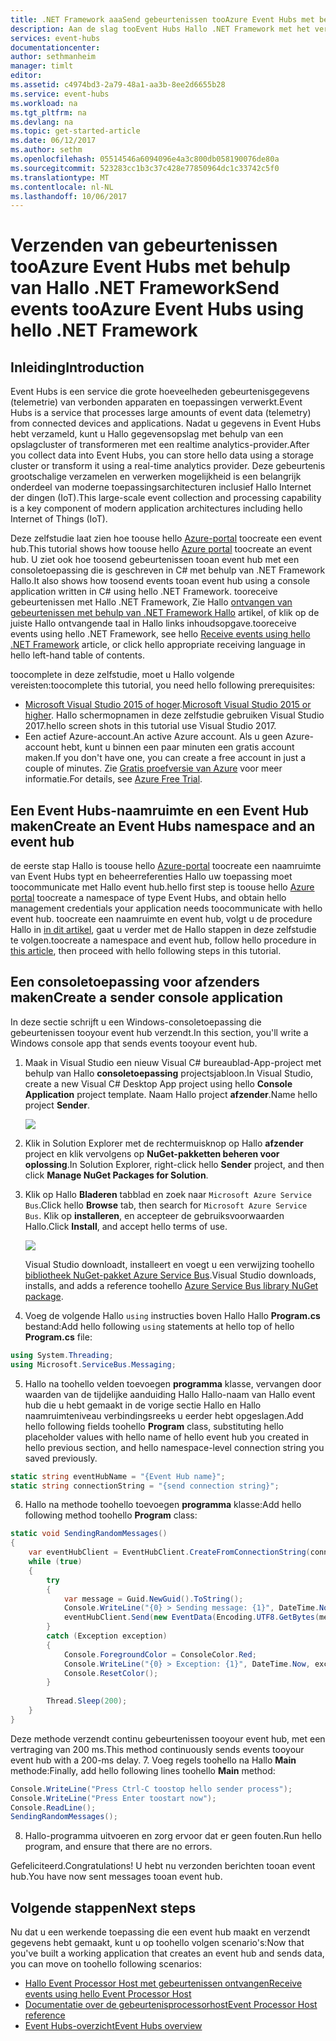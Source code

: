 ```yaml
---
title: .NET Framework aaaSend gebeurtenissen tooAzure Event Hubs met behulp van Hallo | Microsoft Docs
description: Aan de slag tooEvent Hubs Hallo .NET Framework met het verzenden van gebeurtenissen
services: event-hubs
documentationcenter: 
author: sethmanheim
manager: timlt
editor: 
ms.assetid: c4974bd3-2a79-48a1-aa3b-8ee2d6655b28
ms.service: event-hubs
ms.workload: na
ms.tgt_pltfrm: na
ms.devlang: na
ms.topic: get-started-article
ms.date: 06/12/2017
ms.author: sethm
ms.openlocfilehash: 05514546a6094096e4a3c800db058190076de80a
ms.sourcegitcommit: 523283cc1b3c37c428e77850964dc1c33742c5f0
ms.translationtype: MT
ms.contentlocale: nl-NL
ms.lasthandoff: 10/06/2017
---
```

# <a name="send-events-tooazure-event-hubs-using-hello-net-framework"></a><span data-ttu-id="1c9eb-103">Verzenden van gebeurtenissen tooAzure Event Hubs met behulp van Hallo .NET Framework</span><span class="sxs-lookup"><span data-stu-id="1c9eb-103">Send events tooAzure Event Hubs using hello .NET Framework</span></span>

## <a name="introduction"></a><span data-ttu-id="1c9eb-104">Inleiding</span><span class="sxs-lookup"><span data-stu-id="1c9eb-104">Introduction</span></span>

<span data-ttu-id="1c9eb-105">Event Hubs is een service die grote hoeveelheden gebeurtenisgegevens (telemetrie) van verbonden apparaten en toepassingen verwerkt.</span><span class="sxs-lookup"><span data-stu-id="1c9eb-105">Event Hubs is a service that processes large amounts of event data (telemetry) from connected devices and applications.</span></span> <span data-ttu-id="1c9eb-106">Nadat u gegevens in Event Hubs hebt verzameld, kunt u Hallo gegevensopslag met behulp van een opslagcluster of transformeren met een realtime analytics-provider.</span><span class="sxs-lookup"><span data-stu-id="1c9eb-106">After you collect data into Event Hubs, you can store hello data using a storage cluster or transform it using a real-time analytics provider.</span></span> <span data-ttu-id="1c9eb-107">Deze gebeurtenis grootschalige verzamelen en verwerken mogelijkheid is een belangrijk onderdeel van moderne toepassingsarchitecturen inclusief Hallo Internet der dingen (IoT).</span><span class="sxs-lookup"><span data-stu-id="1c9eb-107">This large-scale event collection and processing capability is a key component of modern application architectures including hello Internet of Things (IoT).</span></span>

<span data-ttu-id="1c9eb-108">Deze zelfstudie laat zien hoe toouse hello [Azure-portal](https://portal.azure.com) toocreate een event hub.</span><span class="sxs-lookup"><span data-stu-id="1c9eb-108">This tutorial shows how toouse hello [Azure portal](https://portal.azure.com) toocreate an event hub.</span></span> <span data-ttu-id="1c9eb-109">U ziet ook hoe toosend gebeurtenissen tooan event hub met een consoletoepassing die is geschreven in C# met behulp van .NET Framework Hallo.</span><span class="sxs-lookup"><span data-stu-id="1c9eb-109">It also shows how toosend events tooan event hub using a console application written in C# using hello .NET Framework.</span></span> <span data-ttu-id="1c9eb-110">tooreceive gebeurtenissen met Hallo .NET Framework, Zie Hallo [ontvangen van gebeurtenissen met behulp van .NET Framework Hallo](event-hubs-dotnet-framework-getstarted-receive-eph.md) artikel, of klik op de juiste Hallo ontvangende taal in Hallo links inhoudsopgave.</span><span class="sxs-lookup"><span data-stu-id="1c9eb-110">tooreceive events using hello .NET Framework, see hello [Receive events using hello .NET Framework](event-hubs-dotnet-framework-getstarted-receive-eph.md) article, or click hello appropriate receiving language in hello left-hand table of contents.</span></span>

<span data-ttu-id="1c9eb-111">toocomplete in deze zelfstudie, moet u Hallo volgende vereisten:</span><span class="sxs-lookup"><span data-stu-id="1c9eb-111">toocomplete this tutorial, you need hello following prerequisites:</span></span>

* <span data-ttu-id="1c9eb-112">[Microsoft Visual Studio 2015 of hoger](http://visualstudio.com).</span><span class="sxs-lookup"><span data-stu-id="1c9eb-112">[Microsoft Visual Studio 2015 or higher](http://visualstudio.com).</span></span> <span data-ttu-id="1c9eb-113">Hallo schermopnamen in deze zelfstudie gebruiken Visual Studio 2017.</span><span class="sxs-lookup"><span data-stu-id="1c9eb-113">hello screen shots in this tutorial use Visual Studio 2017.</span></span>
* <span data-ttu-id="1c9eb-114">Een actief Azure-account.</span><span class="sxs-lookup"><span data-stu-id="1c9eb-114">An active Azure account.</span></span> <span data-ttu-id="1c9eb-115">Als u geen Azure-account hebt, kunt u binnen een paar minuten een gratis account maken.</span><span class="sxs-lookup"><span data-stu-id="1c9eb-115">If you don't have one, you can create a free account in just a couple of minutes.</span></span> <span data-ttu-id="1c9eb-116">Zie [Gratis proefversie van Azure](https://azure.microsoft.com/free/) voor meer informatie.</span><span class="sxs-lookup"><span data-stu-id="1c9eb-116">For details, see [Azure Free Trial](https://azure.microsoft.com/free/).</span></span>

## <a name="create-an-event-hubs-namespace-and-an-event-hub"></a><span data-ttu-id="1c9eb-117">Een Event Hubs-naamruimte en een Event Hub maken</span><span class="sxs-lookup"><span data-stu-id="1c9eb-117">Create an Event Hubs namespace and an event hub</span></span>

<span data-ttu-id="1c9eb-118">de eerste stap Hallo is toouse hello [Azure-portal](https://portal.azure.com) toocreate een naamruimte van Event Hubs typt en beheerreferenties Hallo uw toepassing moet toocommunicate met Hallo event hub.</span><span class="sxs-lookup"><span data-stu-id="1c9eb-118">hello first step is toouse hello [Azure portal](https://portal.azure.com) toocreate a namespace of type Event Hubs, and obtain hello management credentials your application needs toocommunicate with hello event hub.</span></span> <span data-ttu-id="1c9eb-119">toocreate een naamruimte en event hub, volgt u de procedure Hallo in [in dit artikel](event-hubs-create.md), gaat u verder met de Hallo stappen in deze zelfstudie te volgen.</span><span class="sxs-lookup"><span data-stu-id="1c9eb-119">toocreate a namespace and event hub, follow hello procedure in [this article](event-hubs-create.md), then proceed with hello following steps in this tutorial.</span></span>

## <a name="create-a-sender-console-application"></a><span data-ttu-id="1c9eb-120">Een consoletoepassing voor afzenders maken</span><span class="sxs-lookup"><span data-stu-id="1c9eb-120">Create a sender console application</span></span>

<span data-ttu-id="1c9eb-121">In deze sectie schrijft u een Windows-consoletoepassing die gebeurtenissen tooyour event hub verzendt.</span><span class="sxs-lookup"><span data-stu-id="1c9eb-121">In this section, you'll write a Windows console app that sends events tooyour event hub.</span></span>

1. <span data-ttu-id="1c9eb-122">Maak in Visual Studio een nieuw Visual C# bureaublad-App-project met behulp van Hallo **consoletoepassing** projectsjabloon.</span><span class="sxs-lookup"><span data-stu-id="1c9eb-122">In Visual Studio, create a new Visual C# Desktop App project using hello **Console Application** project template.</span></span> <span data-ttu-id="1c9eb-123">Naam Hallo project **afzender**.</span><span class="sxs-lookup"><span data-stu-id="1c9eb-123">Name hello project **Sender**.</span></span>
   
    ![](./media/event-hubs-dotnet-framework-getstarted-send/create-sender-csharp1.png)
2. <span data-ttu-id="1c9eb-124">Klik in Solution Explorer met de rechtermuisknop op Hallo **afzender** project en klik vervolgens op **NuGet-pakketten beheren voor oplossing**.</span><span class="sxs-lookup"><span data-stu-id="1c9eb-124">In Solution Explorer, right-click hello **Sender** project, and then click **Manage NuGet Packages for Solution**.</span></span> 
3. <span data-ttu-id="1c9eb-125">Klik op Hallo **Bladeren** tabblad en zoek naar `Microsoft Azure Service Bus`.</span><span class="sxs-lookup"><span data-stu-id="1c9eb-125">Click hello **Browse** tab, then search for `Microsoft Azure Service Bus`.</span></span> <span data-ttu-id="1c9eb-126">Klik op **installeren**, en accepteer de gebruiksvoorwaarden Hallo.</span><span class="sxs-lookup"><span data-stu-id="1c9eb-126">Click **Install**, and accept hello terms of use.</span></span> 
   
    ![](./media/event-hubs-dotnet-framework-getstarted-send/create-sender-csharp2.png)
   
    <span data-ttu-id="1c9eb-127">Visual Studio downloadt, installeert en voegt u een verwijzing toohello [bibliotheek NuGet-pakket Azure Service Bus](https://www.nuget.org/packages/WindowsAzure.ServiceBus).</span><span class="sxs-lookup"><span data-stu-id="1c9eb-127">Visual Studio downloads, installs, and adds a reference toohello [Azure Service Bus library NuGet package](https://www.nuget.org/packages/WindowsAzure.ServiceBus).</span></span>
4. <span data-ttu-id="1c9eb-128">Voeg de volgende Hallo `using` instructies boven Hallo Hallo **Program.cs** bestand:</span><span class="sxs-lookup"><span data-stu-id="1c9eb-128">Add hello following `using` statements at hello top of hello **Program.cs** file:</span></span>
   
  ```csharp
  using System.Threading;
  using Microsoft.ServiceBus.Messaging;
  ```
5. <span data-ttu-id="1c9eb-129">Hallo na toohello velden toevoegen **programma** klasse, vervangen door waarden van de tijdelijke aanduiding Hallo Hallo-naam van Hallo event hub die u hebt gemaakt in de vorige sectie Hallo en Hallo naamruimteniveau verbindingsreeks u eerder hebt opgeslagen.</span><span class="sxs-lookup"><span data-stu-id="1c9eb-129">Add hello following fields toohello **Program** class, substituting hello placeholder values with hello name of hello event hub you created in hello previous section, and hello namespace-level connection string you saved previously.</span></span>
   
  ```csharp
  static string eventHubName = "{Event Hub name}";
  static string connectionString = "{send connection string}";
  ```
6. <span data-ttu-id="1c9eb-130">Hallo na methode toohello toevoegen **programma** klasse:</span><span class="sxs-lookup"><span data-stu-id="1c9eb-130">Add hello following method toohello **Program** class:</span></span>
   
  ```csharp
  static void SendingRandomMessages()
  {
      var eventHubClient = EventHubClient.CreateFromConnectionString(connectionString, eventHubName);
      while (true)
      {
          try
          {
              var message = Guid.NewGuid().ToString();
              Console.WriteLine("{0} > Sending message: {1}", DateTime.Now, message);
              eventHubClient.Send(new EventData(Encoding.UTF8.GetBytes(message)));
          }
          catch (Exception exception)
          {
              Console.ForegroundColor = ConsoleColor.Red;
              Console.WriteLine("{0} > Exception: {1}", DateTime.Now, exception.Message);
              Console.ResetColor();
          }
   
          Thread.Sleep(200);
      }
  }
  ```
   
  <span data-ttu-id="1c9eb-131">Deze methode verzendt continu gebeurtenissen tooyour event hub, met een vertraging van 200 ms.</span><span class="sxs-lookup"><span data-stu-id="1c9eb-131">This method continuously sends events tooyour event hub with a 200-ms delay.</span></span>
7. <span data-ttu-id="1c9eb-132">Voeg regels toohello na Hallo **Main** methode:</span><span class="sxs-lookup"><span data-stu-id="1c9eb-132">Finally, add hello following lines toohello **Main** method:</span></span>
   
  ```csharp
  Console.WriteLine("Press Ctrl-C toostop hello sender process");
  Console.WriteLine("Press Enter toostart now");
  Console.ReadLine();
  SendingRandomMessages();
  ```
8. <span data-ttu-id="1c9eb-133">Hallo-programma uitvoeren en zorg ervoor dat er geen fouten.</span><span class="sxs-lookup"><span data-stu-id="1c9eb-133">Run hello program, and ensure that there are no errors.</span></span>
  
<span data-ttu-id="1c9eb-134">Gefeliciteerd.</span><span class="sxs-lookup"><span data-stu-id="1c9eb-134">Congratulations!</span></span> <span data-ttu-id="1c9eb-135">U hebt nu verzonden berichten tooan event hub.</span><span class="sxs-lookup"><span data-stu-id="1c9eb-135">You have now sent messages tooan event hub.</span></span>

## <a name="next-steps"></a><span data-ttu-id="1c9eb-136">Volgende stappen</span><span class="sxs-lookup"><span data-stu-id="1c9eb-136">Next steps</span></span>
<span data-ttu-id="1c9eb-137">Nu dat u een werkende toepassing die een event hub maakt en verzendt gegevens hebt gemaakt, kunt u op toohello volgen scenario's:</span><span class="sxs-lookup"><span data-stu-id="1c9eb-137">Now that you've built a working application that creates an event hub and sends data, you can move on toohello following scenarios:</span></span>

* [<span data-ttu-id="1c9eb-138">Hallo Event Processor Host met gebeurtenissen ontvangen</span><span class="sxs-lookup"><span data-stu-id="1c9eb-138">Receive events using hello Event Processor Host</span></span>](event-hubs-dotnet-framework-getstarted-receive-eph.md)
* [<span data-ttu-id="1c9eb-139">Documentatie over de gebeurtenisprocessorhost</span><span class="sxs-lookup"><span data-stu-id="1c9eb-139">Event Processor Host reference</span></span>](/dotnet/api/microsoft.servicebus.messaging.eventprocessorhost)
* [<span data-ttu-id="1c9eb-140">Event Hubs-overzicht</span><span class="sxs-lookup"><span data-stu-id="1c9eb-140">Event Hubs overview</span></span>](event-hubs-what-is-event-hubs.md)

<!-- Images. -->
[19]: ./media/event-hubs-csharp-ephcs-getstarted/create-eh-proj1.png
[20]: ./media/event-hubs-csharp-ephcs-getstarted/create-eh-proj2.png
[21]: ./media/event-hubs-csharp-ephcs-getstarted/run-csharp-ephcs1.png
[22]: ./media/event-hubs-csharp-ephcs-getstarted/run-csharp-ephcs2.png

